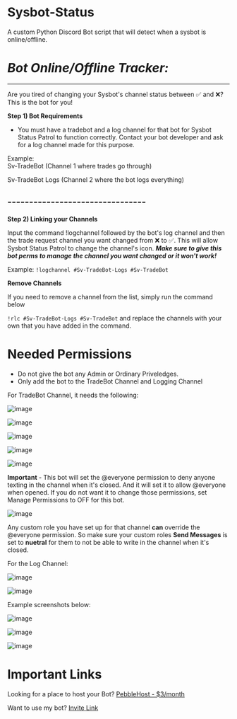 # Sysbot-Status
A custom Python Discord Bot script that will detect when a sysbot is online/offline.  

# *****__Bot Online/Offline Tracker:__*****
----------------------------------------------

Are you tired of changing your Sysbot's channel status between ✅ and ❌? This is the bot for you!

**Step 1) Bot Requirements**

- You must have a tradebot and a log channel for that bot for Sysbot Status Patrol to function correctly. Contact your bot developer and ask for a log channel made for this purpose. 

Example:  
Sv-TradeBot (Channel 1 where trades go through)

Sv-TradeBot Logs (Channel 2 where the bot logs everything)

## --------------------------------

**Step 2) Linking your Channels**

Input the command !logchannel followed by the bot's log channel and then the trade request channel you want changed from ❌ to ✅. This will allow Sysbot Status Patrol to change the channel's icon. *****Make sure to give this bot perms to manage the channel you want changed or it won't work!*****

Example:  `!logchannel #Sv-TradeBot-Logs #Sv-TradeBot`

**Remove Channels**

If you need to remove a channel from the list, simply run the command below

`!rlc #Sv-TradeBot-Logs #Sv-TradeBot` and replace the channels with your own that you have added in the command.



# Needed Permissions

- Do not give the bot any Admin or Ordinary Priveledges.  
- Only add the bot to the TradeBot Channel and Logging Channel

For TradeBot Channel, it needs the following:

![image](https://github.com/bdawg1989/Sysbot-Status/assets/80122551/b9b3d439-d6c3-43d5-a0d2-620cea210db3)

![image](https://github.com/bdawg1989/Sysbot-Status/assets/80122551/44837dc2-3757-4cad-a892-86599abc2e33)

![image](https://github.com/bdawg1989/Sysbot-Status/assets/80122551/7c3c1923-ae36-4d55-a51b-e0cc3447b22e)

![image](https://github.com/bdawg1989/Sysbot-Status/assets/80122551/b1b1dff4-79ab-4639-b53d-689fc28ca663)

![image](https://github.com/bdawg1989/Sysbot-Status/assets/80122551/09f7d950-442a-4e4c-8d39-bff75e4a538d)

**Important** - This bot will set the @everyone permission to deny anyone texting in the channel when it's closed.  And it will set it to allow @everyone when opened.
If you do not want it to change those permissions, set Manage Permissions to OFF for this bot.

![image](https://github.com/bdawg1989/Sysbot-Status/assets/80122551/514817ad-8d3b-4e00-8235-90613757adc7)

Any custom role you have set up for that channel **can** override the @everyone permission.  So make sure your custom roles **Send Messages** is set to **nuetral** for them to not be able to write in the channel when it's closed.


For the Log Channel:

![image](https://github.com/bdawg1989/Sysbot-Status/assets/80122551/293dc694-c186-4405-b556-4e1d6bc7b35e)

![image](https://github.com/bdawg1989/Sysbot-Status/assets/80122551/537ea4b4-f6a8-4a2d-86de-27754e9eb2c3)








Example screenshots below:

![image](https://github.com/bdawg1989/Sysbot-Status/assets/80122551/7338dd72-ea4e-4d80-b08a-29e04f2b7d5a)

![image](https://github.com/bdawg1989/Sysbot-Status/assets/80122551/056d436a-c7a5-49be-b1a8-4dccd93527ba)

![image](https://github.com/bdawg1989/Sysbot-Status/assets/80122551/6706a4a2-5ba5-4267-81ef-dd7da0eea23b)


# Important Links
Looking for a place to host your Bot?
[PebbleHost - $3/month](https://pebblehost.com/bot-hosting) 

Want to use my bot?
[Invite Link](https://discord.com/api/oauth2/authorize?client_id=1145124832497905724&permissions=0&scope=bot)
